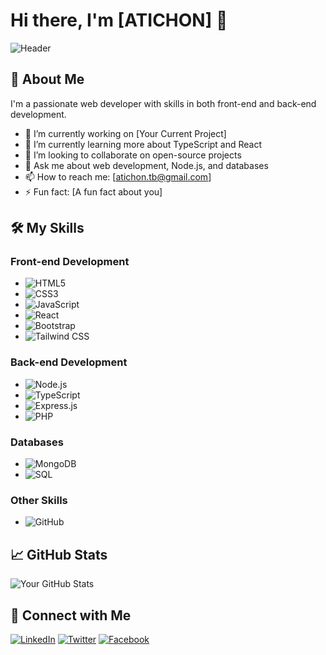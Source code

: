 # Hi there, I'm [ATICHON] 👋

![Header](https://avatars.githubusercontent.com/u/156568756?v=4)

## 🚀 About Me

I'm a passionate web developer with skills in both front-end and back-end development.

- 🔭 I’m currently working on [Your Current Project]
- 🌱 I’m currently learning more about TypeScript and React
- 👯 I’m looking to collaborate on open-source projects
- 💬 Ask me about web development, Node.js, and databases
- 📫 How to reach me: [atichon.tb@gmail.com]
- ⚡ Fun fact: [A fun fact about you]

## 🛠️ My Skills

### Front-end Development
- ![HTML5](https://img.shields.io/badge/-HTML5-black?style=flat-square&logo=html5)
- ![CSS3](https://img.shields.io/badge/-CSS3-black?style=flat-square&logo=css3)
- ![JavaScript](https://img.shields.io/badge/-JavaScript-black?style=flat-square&logo=javascript)
- ![React](https://img.shields.io/badge/-React-basic?style=flat-square&logo=react)
- ![Bootstrap](https://img.shields.io/badge/-Bootstrap-black?style=flat-square&logo=bootstrap)
- ![Tailwind CSS](https://img.shields.io/badge/-Tailwind%20CSS-basic?style=flat-square&logo=tailwind-css)

### Back-end Development
- ![Node.js](https://img.shields.io/badge/-Node.js-black?style=flat-square&logo=node.js)
- ![TypeScript](https://img.shields.io/badge/-TypeScript-basic?style=flat-square&logo=typescript)
- ![Express.js](https://img.shields.io/badge/-Express.js-black?style=flat-square&logo=express)
- ![PHP](https://img.shields.io/badge/-PHP-black?style=flat-square&logo=php)

### Databases
- ![MongoDB](https://img.shields.io/badge/-MongoDB-black?style=flat-square&logo=mongodb)
- ![SQL](https://img.shields.io/badge/-SQL-black?style=flat-square&logo=sql)

### Other Skills
- ![GitHub](https://img.shields.io/badge/-GitHub-black?style=flat-square&logo=github)

## 📈 GitHub Stats

![Your GitHub Stats](https://github-readme-stats.vercel.app/api?username=atichonsathian&show_icons=true&hide_border=true&count_private=true&theme=radical)

## 🔗 Connect with Me

[![LinkedIn](https://img.shields.io/badge/-LinkedIn-black?style=flat-square&logo=linkedin)](https://www.linkedin.com/in/your-linkedin-profile)
[![Twitter](https://img.shields.io/badge/-Twitter-black?style=flat-square&logo=twitter)](https://twitter.com/your-twitter-handle)
[![Facebook](https://img.shields.io/badge/-Facebook-black?style=flat-square&logo=facebook)](https://facebook.com/your-facebook-profile)
